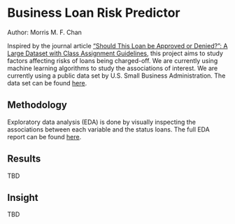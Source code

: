 # Business Loan Risk Predictor

Author: Morris M. F. Chan

Inspired by the journal article [“Should This Loan be Approved or Denied?”: A Large Dataset with Class Assignment Guidelines](https://www.tandfonline.com/doi/full/10.1080/10691898.2018.1434342), this project aims to study factors affecting risks of loans being charged-off. We are currently using machine learning algorithms to study the associations of interest. We are currently using a public data set by U.S. Small Business Administration. The data set can be found [here](https://data.sba.gov/en/dataset/7-a-504-foia).

## Methodology

Exploratory data analysis (EDA) is done by visually inspecting the associations between each variable and the status loans. The full EDA report can be found [here](https://github.com/morrismanfung/business-loan-risk/blob/main/docs/01-eda.ipynb).

## Results

TBD

## Insight

TBD